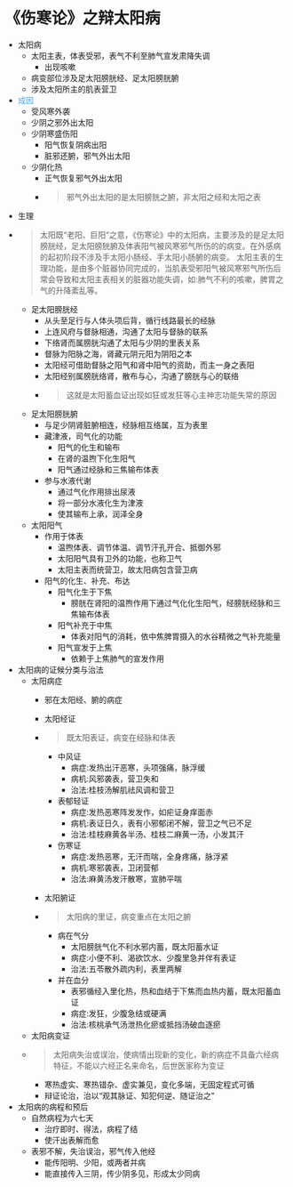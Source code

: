 # 《伤寒论》之辩太阳病
- 太阳病
    - 太阳主表，体表受邪，表气不利至肺气宣发肃降失调
        - 出现咳嗽
    - 病变部位涉及足太阳膀胱经、足太阳膀胱腑
    - 涉及太阳所主的肌表营卫
- <font color=#40A8F5>成因</font>
    - 受风寒外袭
    - 少阴之邪外出太阳
    - 少阴寒盛伤阳
        - 阳气恢复阴病出阳
        - 脏邪还腑，邪气外出太阳
    - 少阴化热
        - 正气恢复邪气外出太阳
        - > 邪气外出太阳的是太阳膀胱之腑，非太阳之经和太阳之表
- 生理
- > 太阳既“老阳、巨阳“之意，《伤寒论》中的太阳病，主要涉及的是足太阳膀胱经，足太阳膀胱腑及体表阳气被风寒邪气所伤的的病变。在外感病的起初阶段不涉及手太阳小肠经、手太阳小肠腑的病变。
太阳主表的生理功能​，是由多个脏器协同完成的，当肌表受邪阳气被风寒邪气所伤后常会导致和太阳主表相关的脏器功能失调，如:肺气不利的咳嗽，脾胃之气的升降紊乱等。
    - 足太阳膀胱经
        - 从头至足行与人体头项后背，循行线路最长的经脉
        - 上连风府与督脉相通，沟通了太阳与督脉的联系
        - 下络肾而属膀胱沟通了太阳与少阴的里表关系
        - 督脉为阳脉之海，肾藏元阴元阳为阴阳之本
        - 太阳经可借助督脉之阳气和肾中阳气的资助，而主一身之表阳
        - 太阳经别属膀胱络肾，散布与心，沟通了膀胱与心的联络
        - > 这就是太阳蓄血证出现如狂或发狂等心主神志功能失常的原因
    - 足太阳膀胱腑
        - 与足少阴肾脏腑相连，经脉相互络属，互为表里
        - 藏津液，司气化的功能
            - 阳气的化生和输布
            - 在肾的温煦下化生阳气
            - 阳气通过经脉和三焦输布体表
        - 参与水液代谢
            - 通过气化作用排出尿液
            - 将一部分水液化生为津液
            - 使其输布上承，润泽全身
    - 太阳阳气
        - 作用于体表
            - 温煦体表、调节体温、调节汗孔开合、抵御外邪
            - 太阳阳气具有卫外的功能，也称卫气
            - 太阳主表而统营卫，故太阳病包含营卫病
        - 阳气的化生、补充、布达
            - 阳气化生于下焦
                - 膀胱在肾阳的温煦作用下通过气化化生阳气，经膀胱经脉和三焦输布体表
            - 阳气补充于中焦
                - 体表对阳气的消耗，依中焦脾胃摄入的水谷精微之气补充能量
            - 阳气宣发于上焦
                - 依赖于上焦肺气的宣发作用
- 太阳病的证候分类与治法
    - 太阳病症
        - 邪在太阳经、腑的病症
        - 太阳经证
        - > 既太阳表证，病变在经脉和体表
            - 中风证
                - 病症:发热出汗恶寒，头项强痛，脉浮缓
                - 病机:风邪袭表，营卫失和
                - 治法:桂枝汤解肌祛风调和营卫
            - 表郁轻证
                - 病症:发热恶寒阵发发作，如疟证身痒面赤
                - 病机:表证日久，表有小邪郁闭不解，营卫之气已不足
                - 治法:桂枝麻黄各半汤、桂枝二麻黄一汤，小发其汗
            - 伤寒证
                - 病症:发热恶寒，无汗而喘，全身疼痛，脉浮紧
                - 病机:寒邪袭表，卫闭营郁
                - 治法:麻黄汤发汗散寒，宣肺平喘
        - 太阳腑证
        - > 太阳病的里证，病变重点在太阳之腑

            - 病在气分​
                - 太阳膀胱气化不利水邪内蓄，既太阳蓄水证
                - 病症:小便不利、渴欲饮水、少腹里急并伴有表证
                - 治法:五苓散外疏内利，表里两解
            - 并在血分
                - 表邪循经入里化热，热和血结于下焦而血热内蓄，既太阳蓄血证
                - 病症:发狂，少腹急结或硬满
                - 治法:核桃承气汤泄热化瘀或抵挡汤破血逐瘀
    - 太阳病变证
    - > 太阳病失治或误治，使病情出现新的变化，新的病症不具备六经病特征，不能以六经正名来命名，后世医家称为变证
        - 寒热虚实、寒热错杂、虚实兼见，变化多端，无固定程式可循
        - 辩证论治，治以“观其脉证、知犯何逆、随证治之”
- 太阳病的病程和预后
    - 自然病程为六七天
        - 治疗即时、得法，病程了结
        - 使汗出表解而愈
    - 表邪不解，失治误治，邪气传入他经
        - 能传阳明、少阳，或两者并病
        - 能直接传入三阴，传少阴多见，形成太少同病
